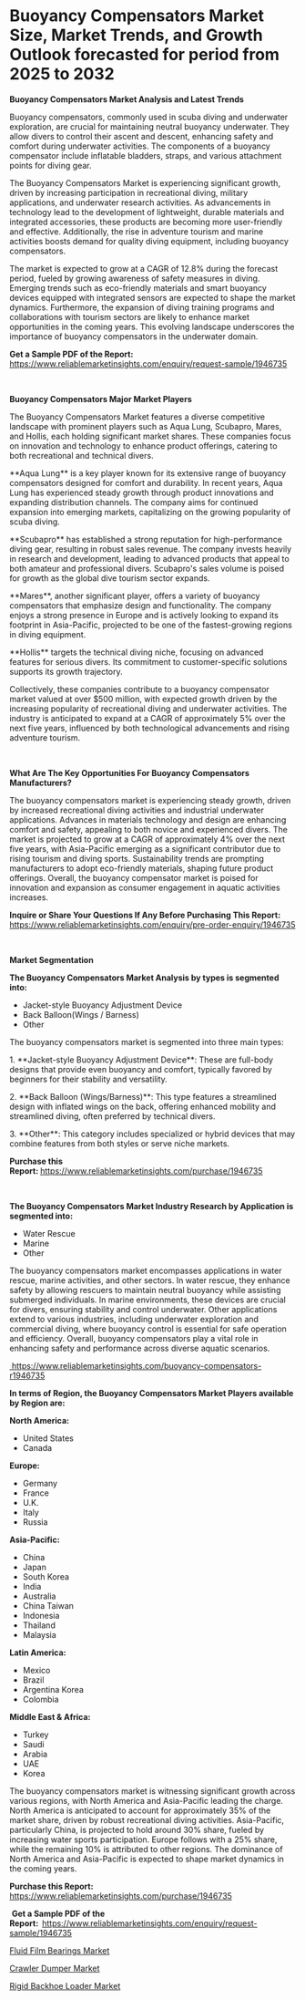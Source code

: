 <p><h1>Buoyancy Compensators Market Size, Market Trends, and Growth Outlook forecasted for period from 2025 to 2032</h1></p><p><strong>Buoyancy Compensators Market Analysis and Latest Trends</strong></p>
<p><p>Buoyancy compensators, commonly used in scuba diving and underwater exploration, are crucial for maintaining neutral buoyancy underwater. They allow divers to control their ascent and descent, enhancing safety and comfort during underwater activities. The components of a buoyancy compensator include inflatable bladders, straps, and various attachment points for diving gear.</p><p>The Buoyancy Compensators Market is experiencing significant growth, driven by increasing participation in recreational diving, military applications, and underwater research activities. As advancements in technology lead to the development of lightweight, durable materials and integrated accessories, these products are becoming more user-friendly and effective. Additionally, the rise in adventure tourism and marine activities boosts demand for quality diving equipment, including buoyancy compensators.</p><p>The market is expected to grow at a CAGR of 12.8% during the forecast period, fueled by growing awareness of safety measures in diving. Emerging trends such as eco-friendly materials and smart buoyancy devices equipped with integrated sensors are expected to shape the market dynamics. Furthermore, the expansion of diving training programs and collaborations with tourism sectors are likely to enhance market opportunities in the coming years. This evolving landscape underscores the importance of buoyancy compensators in the underwater domain.</p></p>
<p><strong>Get a Sample PDF of the Report:&nbsp;</strong> <a href="https://www.reliablemarketinsights.com/enquiry/request-sample/1946735?utm_campaign=2280&utm_medium=2&utm_source=Github&utm_content=ia&utm_term=11042025&utm_id=buoyancy-compensators">https://www.reliablemarketinsights.com/enquiry/request-sample/1946735</a></p>
<p>&nbsp;</p>
<p><strong>Buoyancy Compensators Major Market Players</strong></p>
<p><p>The Buoyancy Compensators Market features a diverse competitive landscape with prominent players such as Aqua Lung, Scubapro, Mares, and Hollis, each holding significant market shares. These companies focus on innovation and technology to enhance product offerings, catering to both recreational and technical divers.</p><p>**Aqua Lung** is a key player known for its extensive range of buoyancy compensators designed for comfort and durability. In recent years, Aqua Lung has experienced steady growth through product innovations and expanding distribution channels. The company aims for continued expansion into emerging markets, capitalizing on the growing popularity of scuba diving.</p><p>**Scubapro** has established a strong reputation for high-performance diving gear, resulting in robust sales revenue. The company invests heavily in research and development, leading to advanced products that appeal to both amateur and professional divers. Scubapro's sales volume is poised for growth as the global dive tourism sector expands.</p><p>**Mares**, another significant player, offers a variety of buoyancy compensators that emphasize design and functionality. The company enjoys a strong presence in Europe and is actively looking to expand its footprint in Asia-Pacific, projected to be one of the fastest-growing regions in diving equipment.</p><p>**Hollis** targets the technical diving niche, focusing on advanced features for serious divers. Its commitment to customer-specific solutions supports its growth trajectory.</p><p>Collectively, these companies contribute to a buoyancy compensator market valued at over $500 million, with expected growth driven by the increasing popularity of recreational diving and underwater activities. The industry is anticipated to expand at a CAGR of approximately 5% over the next five years, influenced by both technological advancements and rising adventure tourism.</p></p>
<p>&nbsp;</p>
<p><strong>What Are The Key Opportunities For Buoyancy Compensators Manufacturers?</strong></p>
<p><p>The buoyancy compensators market is experiencing steady growth, driven by increased recreational diving activities and industrial underwater applications. Advances in materials technology and design are enhancing comfort and safety, appealing to both novice and experienced divers. The market is projected to grow at a CAGR of approximately 4% over the next five years, with Asia-Pacific emerging as a significant contributor due to rising tourism and diving sports. Sustainability trends are prompting manufacturers to adopt eco-friendly materials, shaping future product offerings. Overall, the buoyancy compensator market is poised for innovation and expansion as consumer engagement in aquatic activities increases.</p></p>
<p><strong>Inquire or Share Your Questions If Any Before Purchasing This Report:</strong> <a href="https://www.reliablemarketinsights.com/enquiry/pre-order-enquiry/1946735?utm_campaign=2280&utm_medium=2&utm_source=Github&utm_content=ia&utm_term=11042025&utm_id=buoyancy-compensators">https://www.reliablemarketinsights.com/enquiry/pre-order-enquiry/1946735</a></p>
<p>&nbsp;</p>
<p><strong>Market Segmentation</strong></p>
<p><strong>The Buoyancy Compensators Market Analysis by types is segmented into:</strong></p>
<p><ul><li>Jacket-style Buoyancy Adjustment Device</li><li>Back Balloon(Wings / Barness)</li><li>Other</li></ul></p>
<p><p>The buoyancy compensators market is segmented into three main types: </p><p>1. **Jacket-style Buoyancy Adjustment Device**: These are full-body designs that provide even buoyancy and comfort, typically favored by beginners for their stability and versatility. </p><p>2. **Back Balloon (Wings/Barness)**: This type features a streamlined design with inflated wings on the back, offering enhanced mobility and streamlined diving, often preferred by technical divers. </p><p>3. **Other**: This category includes specialized or hybrid devices that may combine features from both styles or serve niche markets.</p></p>
<p><strong>Purchase this Report:&nbsp;</strong><a href="https://www.reliablemarketinsights.com/purchase/1946735?utm_campaign=2280&utm_medium=2&utm_source=Github&utm_content=ia&utm_term=11042025&utm_id=buoyancy-compensators">https://www.reliablemarketinsights.com/purchase/1946735</a></p>
<p>&nbsp;</p>
<p><strong>The Buoyancy Compensators Market Industry Research by Application is segmented into:</strong></p>
<p><ul><li>Water Rescue</li><li>Marine</li><li>Other</li></ul></p>
<p><p>The buoyancy compensators market encompasses applications in water rescue, marine activities, and other sectors. In water rescue, they enhance safety by allowing rescuers to maintain neutral buoyancy while assisting submerged individuals. In marine environments, these devices are crucial for divers, ensuring stability and control underwater. Other applications extend to various industries, including underwater exploration and commercial diving, where buoyancy control is essential for safe operation and efficiency. Overall, buoyancy compensators play a vital role in enhancing safety and performance across diverse aquatic scenarios.</p></p>
<p><a href="https://www.reliablemarketinsights.com/buoyancy-compensators-r1946735?utm_campaign=2280&utm_medium=2&utm_source=Github&utm_content=ia&utm_term=11042025&utm_id=buoyancy-compensators">&nbsp;https://www.reliablemarketinsights.com/buoyancy-compensators-r1946735</a></p>
<p><strong>In terms of Region, the Buoyancy Compensators Market Players available by Region are:</strong></p>
<p>
    <p> <strong> North America: </strong>
        <ul>
            <li>United States</li>
            <li>Canada</li>
        </ul>
        </p> 
    <p> <strong> Europe: </strong>
        <ul>
            <li>Germany</li>
            <li>France</li>
            <li>U.K.</li>
            <li>Italy</li>
            <li>Russia</li>
        </ul>
        </p> 
    <p> <strong> Asia-Pacific: </strong>
        <ul>
            <li>China</li>
            <li>Japan</li>
            <li>South Korea</li>
            <li>India</li>
            <li>Australia</li>
            <li>China Taiwan</li>
            <li>Indonesia</li>
            <li>Thailand</li>
            <li>Malaysia</li>
        </ul>
        </p> 
    <p> <strong> Latin America: </strong>
        <ul>
            <li>Mexico</li>
            <li>Brazil</li>
            <li>Argentina Korea</li>
            <li>Colombia</li>
        </ul>
        </p> 
    <p> <strong> Middle East & Africa: </strong>
        <ul>
            <li>Turkey</li>
            <li>Saudi</li>
            <li>Arabia</li>
            <li>UAE</li>
            <li>Korea</li>
        </ul>
    </p>
    </p>
<p><p>The buoyancy compensators market is witnessing significant growth across various regions, with North America and Asia-Pacific leading the charge. North America is anticipated to account for approximately 35% of the market share, driven by robust recreational diving activities. Asia-Pacific, particularly China, is projected to hold around 30% share, fueled by increasing water sports participation. Europe follows with a 25% share, while the remaining 10% is attributed to other regions. The dominance of North America and Asia-Pacific is expected to shape market dynamics in the coming years.</p></p>
<p><strong>Purchase this Report: </strong><a href="https://www.reliablemarketinsights.com/purchase/1946735?utm_campaign=2280&utm_medium=2&utm_source=Github&utm_content=ia&utm_term=11042025&utm_id=buoyancy-compensators">https://www.reliablemarketinsights.com/purchase/1946735</a></p>
<p>&nbsp;<strong>Get a Sample PDF of the Report:&nbsp;&nbsp;</strong><a href="https://www.reliablemarketinsights.com/enquiry/request-sample/1946735?utm_campaign=2280&utm_medium=2&utm_source=Github&utm_content=ia&utm_term=11042025&utm_id=buoyancy-compensators">https://www.reliablemarketinsights.com/enquiry/request-sample/1946735</a></p>
<p><strong></strong></p>
<p><p><a href="https://github.com/scaseiargas/Market-Research-Report-List-1/blob/main/fluid-film-bearings-market.md?utm_campaign=2280&utm_medium=2&utm_source=Github&utm_content=ia&utm_term=11042025&utm_id=buoyancy-compensators">Fluid Film Bearings Market</a></p><p><a href="https://github.com/shadnfamoza/Market-Research-Report-List-1/blob/main/crawler-dumper-market.md?utm_campaign=2280&utm_medium=2&utm_source=Github&utm_content=ia&utm_term=11042025&utm_id=buoyancy-compensators">Crawler Dumper Market</a></p><p><a href="https://github.com/micbotam/Market-Research-Report-List-1/blob/main/rigid-backhoe-loader-market.md?utm_campaign=2280&utm_medium=2&utm_source=Github&utm_content=ia&utm_term=11042025&utm_id=buoyancy-compensators">Rigid Backhoe Loader Market</a></p></p>